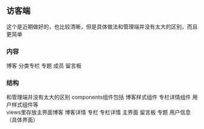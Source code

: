 ## 访客端
这个是近期做好的，也比较清晰，但是具体做法和管理端并没有太大的区别，而且更简单

### 内容
博客 分类专栏 专题 成员 留言板

### 结构
和管理端并没有太大的区别
components组件包括 博客样式组件 专栏详情组件 用户样式组件等  
views里存放主界面博客 博客详情 专栏 专栏详情  主界面 留言板 专题 用户信息（具体界面）

